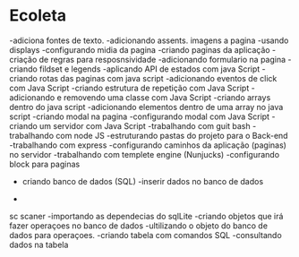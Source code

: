 # Ecoleta
-adiciona fontes de texto.
-adicionando assents. imagens a pagina
-usando displays 
-configurando midia da pagina
-criando paginas da aplicação 
-criação de regras para resposnsividade
-adicionando formulario na pagina
-criando fildset e legends 
-aplicando API de estados com java Script
-criando rotas das paginas com java script
-adicionando eventos de click com Java Script
-criando estrutura de repetição com Java Script
-adicionando e removendo uma classe com Java Script
-criando arrays dentro do java script
-adicionando elementos dentro de uma array no java script
-criando modal na pagina
-configurando modal com Java Script
-criando um servidor com Java Script
-trabalhando com guit bash
-trabalhando com node JS
-estruturando pastas do projeto para o Back-end
-trabalhando com express
-configurando caminhos da aplicação (paginas) no servidor 
-trabalhando com templete engine (Nunjucks)
-configurando block para paginas 
- criando banco de dados (SQL)
-inserir dados no banco de dados 

-
sc scaner
-importando as dependecias do sqlLite
-criando objetos que irá fazer operaçoes no banco de dados 
-ultilizando o objeto do banco de dados para operaçoes.
-criando tabela com comandos SQL
-consultando dados na tabela 
